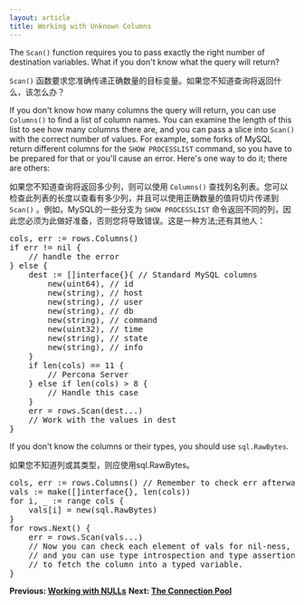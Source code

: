 ```yaml
---
layout: article
title: Working with Unknown Columns
---
```


The `Scan()` function requires you to pass exactly the right number of
destination variables. What if you don't know what the query will return?

`Scan()` 函数要求您准确传递正确数量的目标变量。如果您不知道查询将返回什么，该怎么办？

If you don't know how many columns the query will return, you can use
`Columns()` to find a list of column names. You can examine the length of this
list to see how many columns there are, and you can pass a slice into `Scan()`
with the correct number of values. For example, some forks of MySQL return
different columns for the `SHOW PROCESSLIST` command, so you have to be prepared
for that or you'll cause an error. Here's one way to do it; there are others:

如果您不知道查询将返回多少列，则可以使用 `Columns()` 查找列名列表。您可以检查此列表的长度以查看有多少列，并且可以使用正确数量的值将切片传递到 `Scan()` 。例如，MySQL的一些分支为 `SHOW PROCESSLIST` 命令返回不同的列，因此您必须为此做好准备，否则您将导致错误。这是一种方法;还有其他人：

<pre class="prettyprint lang-go">
cols, err := rows.Columns()
if err != nil {
	// handle the error
} else {
	dest := []interface{}{ // Standard MySQL columns
		new(uint64), // id
		new(string), // host
		new(string), // user
		new(string), // db
		new(string), // command
		new(uint32), // time
		new(string), // state
		new(string), // info
	}
	if len(cols) == 11 {
		// Percona Server
	} else if len(cols) &gt; 8 {
		// Handle this case
	}
	err = rows.Scan(dest...)
	// Work with the values in dest
}
</pre>

If you don't know the columns or their types, you should use `sql.RawBytes`.

如果您不知道列或其类型，则应使用sql.RawBytes。

<pre class="prettyprint lang-go">
cols, err := rows.Columns() // Remember to check err afterwards
vals := make([]interface{}, len(cols))
for i, _ := range cols {
	vals[i] = new(sql.RawBytes)
}
for rows.Next() {
	err = rows.Scan(vals...)
	// Now you can check each element of vals for nil-ness,
	// and you can use type introspection and type assertions
	// to fetch the column into a typed variable.
}
</pre>

**Previous: [Working with NULLs](nulls.html)**
**Next: [The Connection Pool](connection-pool.html)**

